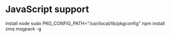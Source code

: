JavaScript support
=====

install node
sudo PKG_CONFIG_PATH="/usr/local/lib/pkgconfig" npm install zmq msgpack -g
